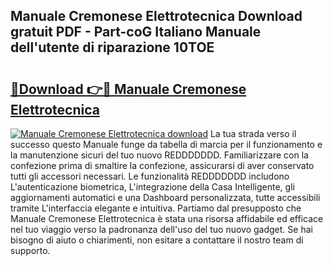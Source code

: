 ## Manuale Cremonese Elettrotecnica Download gratuit PDF - Part-coG Italiano Manuale dell'utente di riparazione 10TOE

# <h2><a href="http://dfazem.blite.top/?on=Manuale+Cremonese+Elettrotecnica">🔗Download 👉🔴 Manuale Cremonese Elettrotecnica</a></h2>

[![Manuale Cremonese Elettrotecnica download](https://i.imgur.com/lujVjoI.png)](http://dfazem.blite.top/?on=Manuale+Cremonese+Elettrotecnica)
La tua strada verso il successo questo Manuale funge da tabella di marcia per il funzionamento e la manutenzione sicuri del tuo nuovo REDDDDDDD. Familiarizzare con la confezione prima di smaltire la confezione, assicurarsi di aver conservato tutti gli accessori necessari. Le funzionalità REDDDDDDD includono L'autenticazione biometrica, L'integrazione della Casa Intelligente, gli aggiornamenti automatici e una Dashboard personalizzata, tutte accessibili tramite L'interfaccia elegante e intuitiva. Partiamo dal presupposto che Manuale Cremonese Elettrotecnica è stata una risorsa affidabile ed efficace nel tuo viaggio verso la padronanza dell'uso del tuo nuovo gadget. Se hai bisogno di aiuto o chiarimenti, non esitare a contattare il nostro team di supporto.
